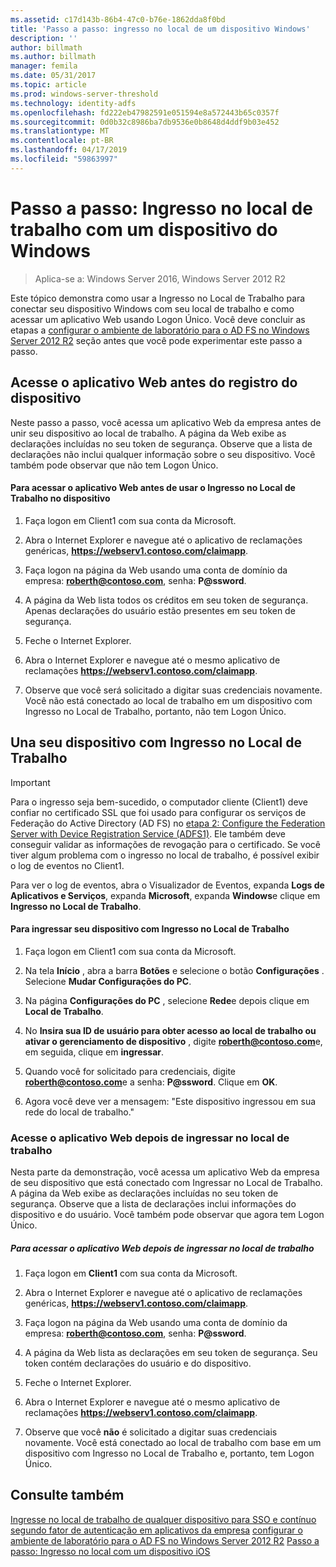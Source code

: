 ```yaml
---
ms.assetid: c17d143b-86b4-47c0-b76e-1862dda8f0bd
title: 'Passo a passo: ingresso no local de um dispositivo Windows'
description: ''
author: billmath
ms.author: billmath
manager: femila
ms.date: 05/31/2017
ms.topic: article
ms.prod: windows-server-threshold
ms.technology: identity-adfs
ms.openlocfilehash: fd222eb47982591e051594e8a572443b65c0357f
ms.sourcegitcommit: 0d0b32c8986ba7db9536e0b8648d4ddf9b03e452
ms.translationtype: MT
ms.contentlocale: pt-BR
ms.lasthandoff: 04/17/2019
ms.locfileid: "59863997"
---
```

# <a name="walkthrough-workplace-join-with-a-windows-device"></a>Passo a passo: Ingresso no local de trabalho com um dispositivo do Windows

>Aplica-se a: Windows Server 2016, Windows Server 2012 R2

Este tópico demonstra como usar a Ingresso no Local de Trabalho para conectar seu dispositivo Windows com seu local de trabalho e como acessar um aplicativo Web usando Logon Único. Você deve concluir as etapas a [configurar o ambiente de laboratório para o AD FS no Windows Server 2012 R2](../deployment/Set-up-the-lab-environment-for-AD-FS-in-Windows-Server-2012-R2.md) seção antes que você pode experimentar este passo a passo.

## <a name="access-the-web-application-before-device-registration"></a>Acesse o aplicativo Web antes do registro do dispositivo
Neste passo a passo, você acessa um aplicativo Web da empresa antes de unir seu dispositivo ao local de trabalho. A página da Web exibe as declarações incluídas no seu token de segurança. Observe que a lista de declarações não inclui qualquer informação sobre o seu dispositivo. Você também pode observar que não tem Logon Único.

#### <a name="to-access-the-web-application-before-you-use-workplace-join-on-your-device"></a>Para acessar o aplicativo Web antes de usar o Ingresso no Local de Trabalho no dispositivo

1.  Faça logon em Client1 com sua conta da Microsoft.

2.  Abra o Internet Explorer e navegue até o aplicativo de reclamações genéricas, **https://webserv1.contoso.com/claimapp**.

3.  Faça logon na página da Web usando uma conta de domínio da empresa: **roberth@contoso.com**, senha: **P@ssword**.

4.  A página da Web lista todos os créditos em seu token de segurança. Apenas declarações do usuário estão presentes em seu token de segurança.

5.  Feche o Internet Explorer.

6.  Abra o Internet Explorer e navegue até o mesmo aplicativo de reclamações **https://webserv1.contoso.com/claimapp**.

7.  Observe que você será solicitado a digitar suas credenciais novamente. Você não está conectado ao local de trabalho em um dispositivo com Ingresso no Local de Trabalho, portanto, não tem Logon Único.

## <a name="join-your-device-with-workplace-join"></a>Una seu dispositivo com Ingresso no Local de Trabalho

> [!IMPORTANT]
> Para o ingresso seja bem-sucedido, o computador cliente (Client1) deve confiar no certificado SSL que foi usado para configurar os serviços de Federação do Active Directory (AD FS) no [etapa 2: Configure the Federation Server with Device Registration Service (ADFS1)](../deployment/Set-up-the-lab-environment-for-AD-FS-in-Windows-Server-2012-R2.md#BKMK_4). Ele também deve conseguir validar as informações de revogação para o certificado. Se você tiver algum problema com o ingresso no local de trabalho, é possível exibir o log de eventos no Client1.
> 
> Para ver o log de eventos, abra o Visualizador de Eventos, expanda **Logs de Aplicativos e Serviços**, expanda **Microsoft**, expanda **Windows**e clique em **Ingresso no Local de Trabalho**.

#### <a name="to-join-your-device-with-workplace-join"></a>Para ingressar seu dispositivo com Ingresso no Local de Trabalho

1.  Faça logon em Client1 com sua conta da Microsoft.

2.  Na tela **Início** , abra a barra **Botões** e selecione o botão **Configurações** . Selecione **Mudar Configurações do PC**.

3.  Na página **Configurações do PC** , selecione **Rede**e depois clique em **Local de Trabalho**.

4.  No **Insira sua ID de usuário para obter acesso ao local de trabalho ou ativar o gerenciamento de dispositivo** , digite **roberth@contoso.com**e, em seguida, clique em **ingressar**.

5.  Quando você for solicitado para credenciais, digite **roberth@contoso.com**e a senha: **P@ssword**. Clique em **OK**.

6.  Agora você deve ver a mensagem: "Este dispositivo ingressou em sua rede do local de trabalho."

### <a name="access-the-web-application-after-joining-the-workplace"></a>Acesse o aplicativo Web depois de ingressar no local de trabalho
Nesta parte da demonstração, você acessa um aplicativo Web da empresa de seu dispositivo que está conectado com Ingressar no Local de Trabalho. A página da Web exibe as declarações incluídas no seu token de segurança. Observe que a lista de declarações inclui informações do dispositivo e do usuário. Você também pode observar que agora tem Logon Único.

##### <a name="to-access-the-web-application-after-joining-the-workplace"></a>Para acessar o aplicativo Web depois de ingressar no local de trabalho

1.  Faça logon em **Client1** com sua conta da Microsoft.

2.  Abra o Internet Explorer e navegue até o aplicativo de reclamações genéricas, **https://webserv1.contoso.com/claimapp**.

3.  Faça logon na página da Web usando uma conta de domínio da empresa: **roberth@contoso.com**, senha: **P@ssword**.

4.  A página da Web lista as declarações em seu token de segurança. Seu token contém declarações do usuário e do dispositivo.

5.  Feche o Internet Explorer.

6.  Abra o Internet Explorer e navegue até o mesmo aplicativo de reclamações **https://webserv1.contoso.com/claimapp**.

7.  Observe que você **não** é solicitado a digitar suas credenciais novamente. Você está conectado ao local de trabalho com base em um dispositivo com Ingresso no Local de Trabalho e, portanto, tem Logon Único.

## <a name="see-also"></a>Consulte também
[Ingresse no local de trabalho de qualquer dispositivo para SSO e contínuo segundo fator de autenticação em aplicativos da empresa](Join-to-Workplace-from-Any-Device-for-SSO-and-Seamless-Second-Factor-Authentication-Across-Company-Applications.md)
[configurar o ambiente de laboratório para o AD FS no Windows Server 2012 R2](../deployment/Set-up-the-lab-environment-for-AD-FS-in-Windows-Server-2012-R2.md) 
 [ Passo a passo: Ingresso no local com um dispositivo iOS](Walkthrough--Workplace-Join-with-an-iOS-Device.md)



